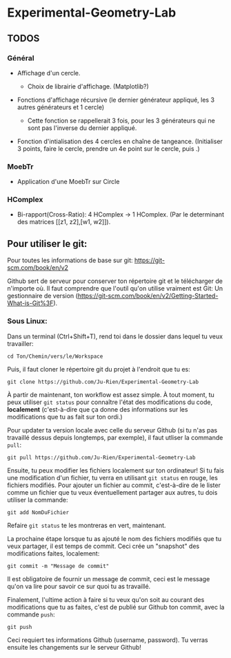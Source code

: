 # Experimental-Geometry-Lab

## TODOS

### Général
* Affichage d'un cercle.
  * Choix de librairie d'affichage. (Matplotlib?)

* Fonctions d'affichage récursive (le dernier générateur appliqué, les 3 autres générateurs et 1 cercle)
  * Cette fonction se rappellerait 3 fois, pour les 3 générateurs qui ne sont pas l'inverse du dernier appliqué. 

* Fonction d'intialisation des 4 cercles en chaîne de tangeance. (Initialiser 3 points, faire le cercle, prendre un 4e point sur le cercle, puis .)

### MoebTr
* Application d'une MoebTr sur Circle

### HComplex
* Bi-rapport(Cross-Ratio): 4 HComplex -> 1 HComplex. (Par le determinant des matrices [[z1, z2],[w1, w2]]).

## Pour utiliser le git:

Pour toutes les informations de base sur git: https://git-scm.com/book/en/v2

Github sert de serveur pour conserver ton répertoire git et le télécharger de n'importe où. Il faut comprendre que l'outil qu'on utilise vraiment est Git: Un gestionnaire de version (https://git-scm.com/book/en/v2/Getting-Started-What-is-Git%3F).

### Sous Linux:
Dans un terminal (Ctrl+Shift+T), rend toi dans le dossier dans lequel tu veux travailler:

```cd Ton/Chemin/vers/le/Workspace```

Puis, il faut cloner le répertoire git du projet à l'endroit que tu es:

```git clone https://github.com/Ju-Rien/Experimental-Geometry-Lab```

À partir de maintenant, ton workflow est assez simple. À tout moment, tu peux utiliser `git status` pour connaître l'état des modifications du code, **localement** (c'est-à-dire que ça donne des informations sur les modifications que tu as fait sur ton ordi.)

Pour updater ta version locale avec celle du serveur Github (si tu n'as pas travaillé dessus depuis longtemps, par exemple), il faut utliser la commande `pull`:

```git pull https://github.com/Ju-Rien/Experimental-Geometry-Lab```

Ensuite, tu peux modifier les fichiers localement sur ton ordinateur! Si tu fais une modification d'un fichier, tu verra en utilisant `git status` en rouge, les fichiers modifiés. Pour ajouter un fichier au commit, c'est-à-dire de le lister comme un fichier que tu veux éventuellement partager aux autres, tu dois utiliser la commande:

```git add NomDuFichier```

Refaire `git status` te les montreras en vert, maintenant.

La prochaine étape lorsque tu as ajouté le nom des fichiers modifiés que tu veux partager, il est temps de commit. Ceci crée un "snapshot" des modifications faites, localement:

```git commit -m "Message de commit"```

Il est obligatoire de fournir un message de commit, ceci est le message qu'on va lire pour savoir ce sur quoi tu as travaillé.

Finalement, l'ultime action à faire si tu veux qu'on soit au courant des modifications que tu as faites, c'est de publié sur Github ton commit, avec la commande `push`:

```git push```

Ceci requiert tes informations Github (username, password). Tu verras ensuite les changements sur le serveur Github!


